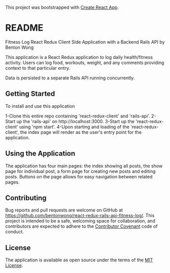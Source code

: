 This project was bootstrapped with [Create React App](https://github.com/facebookincubator/create-react-app).

# README

Fitness Log React Redux Client Side Application with a Backend Rails API by Benton Wong

This application is a React Redux application to log daily health/fitness activity.  Users can log food, workouts, weight, and any comments providing context to that particular entry.

Data is persisted to a separate Rails API running concurrently.

## Getting Started

To install and use this application

1-Clone this entire repo containing 'react-redux-client' and 'rails-api'.
2-Start up the 'rails-api' on http://localhost:3000.
3-Start up the 'react-redux-client' using 'npm start'.
4-Upon starting and loading of the 'react-redux-client', the index page will render as the user's entry point for the application.

## Using the Application

The application has four main pages: the index showing all posts, the show page for individual post, a form page for creating new posts and editing posts.  Buttons on the page allows for easy navigation between related pages.

## Contributing

Bug reports and pull requests are welcome on GitHub at https://github.com/bentonwong/react-redux-rails-api-fitness-log/. This project is intended to be a safe, welcoming space for collaboration, and contributors are expected to adhere to the [Contributor Covenant](http://contributor-covenant.org) code of conduct.

## License

The application is available as open source under the terms of the [MIT License](http://opensource.org/licenses/MIT).
